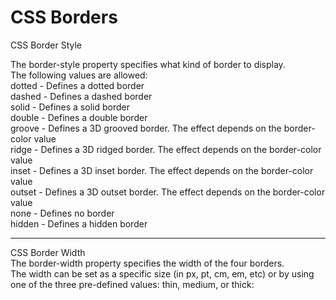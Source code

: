 <h1>CSS Borders</h1>


CSS Border Style

The border-style property specifies what kind of border to display.
<br>
The following values are allowed:
<br>
dotted - Defines a dotted border<br>
dashed - Defines a dashed border<br>
solid - Defines a solid border<br>
double - Defines a double border<br>
groove - Defines a 3D grooved border. The effect depends on the border-color value<br>
ridge - Defines a 3D ridged border. The effect depends on the border-color value<br>
inset - Defines a 3D inset border. The effect depends on the border-color value<br>
outset - Defines a 3D outset border. The effect depends on the border-color value<br>
none - Defines no border<br>
hidden - Defines a hidden border<br>
<hr>
CSS Border Width
<br>
The border-width property specifies the width of the four borders.
<br>
The width can be set as a specific size (in px, pt, cm, em, etc) or by using one of the three pre-defined values: thin, medium, or thick:<br>
